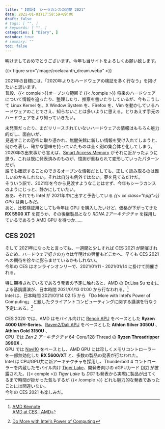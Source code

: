 ```yaml
---
title: "【雑記】 シーラカンスの初夢 2021"
date: 2021-01-01T17:58:59+09:00
draft: false
# tags: [ "", ]
# keywords: [ "", ]
categories: [ "Diary", ]
noindex: true
# summary: ""
toc: false
---
```


明けましておめでとうございます。今年も当サイトをよろしくお願い致します。  

{{< figure src="/image/coelacanth_dream.webp" >}}

2021年の目標には、「2020年よりもハードウェアの検証を多く行なう」を掲げたいと思います。  
普段、{{< comple >}}オープンな範囲で {{< /comple >}} 将来のハードウェアについて情報を追ったり、整理したり、推察を書いたりしているが、今もこうして Linux Kernel を、X Window System を、Firefox を、Vim を動かしているハードウェアのことでさえ、知らないことは多いように思える。とりあえず手元のハードウェアをより知っていきたい。  

未発表だったり、まだリリースされていないハードウェアの情報はもちろん魅力的だし、面白いが、  
見逃すことの恐怖に取り憑かれ、無闇矢鱈に新しい情報を受け入れてしまうと、何かを表し、確かな意味を持っていたものは全く別の集合体と化してしまう。  
2020年の出来事から言えば、[Smart Access Memory](/tags/smart_access_memory) がそれに近かったように思う。これは既に発表済みのものが、憶測が重ねられて変形していったパターンだが。  
誰でも確認することのできるオープンな情報だとしても、正しく読み取るのは難しいのかもしれない。それは自分も例外ではない。夢を見てるだけだ。  
そういう訳で、2021年を今から見渡すようなことはせず、今年もシーラカンスのようにじっと、静かにしていたい。  
ああ、それでも Intel が 2021年中に出すと予告している *{{< xe class="hpg">}} GPU* は楽しみだ。  
あと、比較検証用としても今年は GPU を購入したいけど、価格が下がってきた **RX 5500 XT** を買うか、その後継製品となり *RDNA 2アーキテクチャ* を採用しているであろう AMD GPU を待つか……  

## CES 2021

そして 2021年になったと言っても、一週間と少しすれば CES 2021 が開催されるため、ハードウェア好きの方々は年明けの興奮もどこかへ、早くも CES 2021 への期待を徐々に膨らませているかもしれない。  
今年の CES はオンラインオンリーで、2021/01/11 - 2021/01/14 に掛けて開催される。  

特に期待されているであろう発表の予定に触れると、AMD の Dr.Lisa Su 女史による基調講演が、日本時間 2021/01/13 01:00 から行なわれる。[^ces2021-amd-keynote]  
Intel は、日本時間 2021/01/14 02:15 から 「Do More with Intel’s Power of Computing」 と題したクライアントコンピューティングに関する講演を行なう予定にある。[^ces2021-intel]  

[^ces2021-amd-keynote]: [AMD Keynote](https://digital.ces.tech/sessions/123407f2-3ad9-4b35-9155-f676b7006e7c?source=sessions) <br> [AMD at CES | AMD](https://www.amd.com/en/events/ces)
[^ces2021-intel]: [Do More with Intel’s Power of Computing](https://digital.ces.tech/sessions/cdbc3929-57b0-4e09-8db0-79ce05da141a?source=sessions)

CES 2020 では、AMD はモバイル向けに [Renoir APU](/tags/renoir) をベースとした **Ryzen 4000 U/H-Series**、[Raven2/Dali APU](/tags/dali) をベースとした **Athlon Silver 3050U** 、**Athlon Gold 3150U** 、  
CPU では *Zen 2 アーキテクチャ* 64-Core/128-Thread の **Ryzen Threadripper 3990X** 、  
GPU では [Navi10](/tags/navi10) をベースとし、AMD GPU には珍しくメモリコントローラーを一部無効化した **RX 5600/XT** と、多数の製品の発表が行なわれた。  
Intel は CPU/GPU共に新アーキテクチャを採用し、Thunderbolt 4 コントローラーを内蔵したモバイル向け [Tiger Lake](/tags/tiger_lake)、開発者向けの dGPUカード [DG1](/tags/dg1) が披露された。{{< comple >}} *Tiger Lake* も *DG1* も発表から実際に製品が出てくるまで時間が掛かった気もするが {{< /comple >}} どれも魅力的な発表であったことには間違いない。  
今年の CES 2021 も楽しみだ。  

